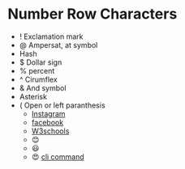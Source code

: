 #  Number Row Characters
- ! Exclamation mark
- @ Ampersat, at symbol
-  Hash
- $ Dollar sign
-  % percent
- ^ Cirumflex
-  & And symbol
-   Asterisk
-  ( Open or left paranthesis
   - [Instagram](https://www.instagram.com/)
   - [facebook](https://www.facebook.com/)
   -  [W3schools](https://www.w3schools.com/)
   - :blush:
   -  :smiley:
   -  :heart_eyes:
 [cli command](docs/cli.md)